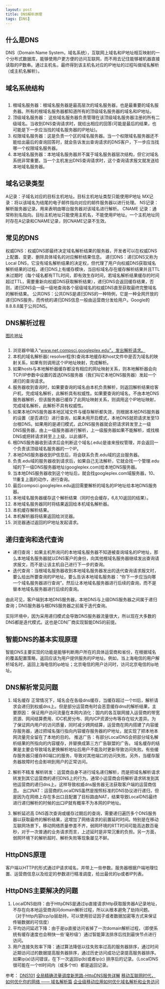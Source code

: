```yaml
---
layout: post
title: DNS解析原理
tags: [DNS]
---
```


## 什么是DNS

DNS（Domain Name System，域名系统），互联网上域名和IP地址相互映射的一个分布式数据库，能够使用户更方便的访问互联网，而不用去记住能够被机器直接读取的IP数串。通过主机名，最终得到该主机名对应的IP地址的过程叫做域名解析（或主机名解析）。

<!-- more -->

## 域名系统结构

<img src="http://mufool.qiniudn.com/dns/structure.jpg" alt="">

1. 根域名服务器：根域名服务器是最高层次的域名服务器，也是最重要的域名服务器。所有的根域名服务器都知道所有的顶级域名服务器的域名和IP地址。
2. 顶级域名服务器： 这些域名服务器负责管理在该顶级域名服务器注册的所有二级域名。当收到DNS查询请求时，就给出相应的回答(可能是最后的结果，也可能是下一步应当找的域名服务器的IP地址)。
3. 权限域名服务器：这是负责一个区的域名服务器。当一个权限域名服务器还不能给出最后的查询回答时，就会告诉发出查询请求的DNS客户，下一步应当找哪一个权限域名服务器。
4. 本地域名服务器：本地域名服务器并不属于域名服务器层次结构，但它对域名系统非常重要。当一个主机发出DNS查询请求时，这个查询请求报文就发送给本地域名服务器。

## 域名记录类型

A记录：子域名对应的目标主机地址。目标主机地址类型只能使用IP地址
MX记录：将以该域名为结尾的电子邮件指向对应的邮件服务器以进行处理。
NS记录：解析服务器记录。用来表明由哪台服务器对该域名进行解析。
CNAME 记录：通常称别名指向。目标主机地址只能使用主机名，不能使用IP地址。一个主机地址同时存在A记录和CNAME记录，则CNAME记录不生效。

## 常见的DNS

权威DNS：权威DNS即最终决定域名解析结果的服务器，开发者可以在权威DNS上配置、变更、删除具体域名的对应解析结果信息。
递归DNS：递归DNS又称为Local DNS，它没有域名解析结果的决定权，但代理了用户向权威DNS获取域名解析结果的过程。递归DNS上有缓存模块，当目标域名存在缓存解析结果并且TTL未过期时（每个域名都有TTL时间，即有效生存时间，若域名解析结果缓存的时间超过TTL，需要重新向权威DNS获取解析结果），递归DNS会返回缓存结果，否则，递归DNS会一级一级地查询各个层级域名的权威DNS直至获取最终完整域名的解析结果。
公共DNS：公共DNS是递归DNS的一种特例，它是一种全网开放的递归DNS服务，而传统的递归DNS信息一般由运营商分发给用户。Google的8.8.8.8属于公共DNS。

## DNS解析过程

[图片地址](http://www.tcpipguide.com/free/t_DNSNameResolutionProcess-2.htm)

<img src="http://mufool.qiniudn.com/dns/dnsresolution.png" alt="">

1. 浏览器中输入“www.net.compsci.googleplex.edu”，发出解析请求。
2. 本机的域名解析器( resolver程序)查询本地缓存和host文件中是否为域名的映射关系，如果有则调用这个IP地址映射，完成解析。
3. 如果hosts与本地解析器缓存都没有相应的网址映射关系，则本地解析器会向TCP/IP参数中设置的首选DNS服务器（我们叫它本地DNS服务器）发起一个递归的查询请求。
4. 服务器收到查询时，如果要查询的域名由本机负责解析，则返回解析结果给客户机，完成域名解析，此解析具有权威性。如果要查询的域名，不由本地DNS服务器解析，但该服务器已缓存了此网址映射关系，则调用这个IP地址映射，完成域名解析，此解析不具有权威性。
5. 如果本地DNS服务器本地区域文件与缓存解析都失效，则根据本地DNS服务器的设置（是否递归）进行查询，如果未用开启模式，本地DNS就把请求发至13台根DNS。如果用的是递归模式，此DNS服务器就会把请求转发至上一级DNS服务器，由上一级服务器进行解析，上一级服务器如果不能解析，或找根DNS或把转请求转至上上级，以此循环。
6. 根DNS服务器收到请求后会判断这个域名(.edu)是谁来授权管理，并会返回一个负责该顶级域名服务器的一个IP。
7. 本地DNS服务器收到IP信息后，将会联系负责.edu域的这台服务器。
8. 负责.edu域的服务器收到请求后，如果自己无法解析，它就会找一个管理.edu域的下一级DNS服务器地址(googleplex.com)给本地DNS服务器。
9. 当本地DNS服务器收到这个地址后，就会找googleplex.com域服务器，10、11重复上面的动作，进行查询。
12. 最后compsci.googleplex.edu返回需要解析的域名的IP地址给本地DNS服务器。
13. 本地域名服务器缓存这个解析结果（同时也会缓存，6,8,10返回的结果）。
14. 本地域名服务器同时将结果返回给本机域名解析器。
15. 本机缓存解析结果。
16. 本机解析器将结果返回给浏览器。
17. 浏览器通过返回的IP地址发起请求。

## 递归查询和迭代查询

* 递归查询：如果主机所询问的本地域名服务器不知道被查询域名的IP地址，那么本地域名服务器就以DNS客户的身份，向其他根域名服务器继续发出查询请求报文，而不是让该主机自己进行下一步的查询。
* 迭代查询：当根域名服务器收到本地域名服务器发出的迭代查询请求报文时，要么给出所要查询的IP地址，要么告诉本地域名服务器：“你下一步应当向哪一个域名服务器进行查询”。然后让本地域名服务器进行后续的查询，而不是替本地域名服务器进行后续的查询。

由此可见，客户端到本地DNS服务器，本地DNS与上级DNS服务器之间属于递归查询；DNS服务器与根DNS服务器之前属于迭代查询。

实际环境中，因为采用递归模式会导致DNS服务器流量很大，所以现在大多数的DNS都是迭代模式。这也是CDN厂商实现智能DNS的前提。

## 智能DNS的基本实现原理

智能DNS主要实现的功能是能够判断用户所在的具体运营商和省份，在根据域名的覆盖配置策略，返回应该为用户提供服务的IP地址。例如，当上海电信的用户解析域名时，返回上海电信的ip地址；北京电信的用户访问时，访问北京电信的ip地址。

## DNS解析常见问题

1. 域名缓存
正常情况下，域名会在各级dns缓存，当缓存超过一个ttl后，解析请求会递归到权威dns上。但是部分运营商有时会恶意缓存dns的解析结果，主要原因：
保证用户访问流量在本网内消化：国内的各互联网接入运营商的带宽资源、网间结算费用、IDC机房分布、网内ICP资源分布等存在较大差异。为了保证网内用户的访问质量，同时减少跨网结算，运营商在网内搭建了内容缓存服务器，通过把域名强行指向内容缓存服务器的IP地址，就实现了把本地本网流量完全留在了本地的目的。
推送广告：有部分LocalDNS会把部分域名解析结果的所指向的内容缓存，并替换成第三方广告联盟的广告。
域名缓存的结果是主要会导致域名更换解析地址后用户不能及时更新导致访问失败。有些缓存服务器只缓存80端口的服务，导致对其他端口的访问失败。另外，当缓存服务器故障时也会影响到用户的正常访问。
 
2. 解析不精准
解析转发：运营商自身不进行域名递归解析，而是把域名解析请求转发到其它运营商的递归DNS上的行为。通常小运营商会将解析请求转发到其他运营商的递归dns上。这样导致权威dns服务器无法获取客户端的运营商信息。
出口NAT：运营商的LocalDNS虽然是按照标准的DNS协议进行递归，但是因为在网络上存在多出口且配置了目标路由NAT，结果导致LocalDNS最终进行递归解析的时候的出口IP就有概率不为本网的IP地址。
 
3. 解析延迟高
DNS首次查询或缓存过期后的查询，需要递归遍历多个DNS服务器以获取最终的解析结果，这增加了网络请求的前置延时时间。特别是在移动互联网场景下，移动网络质量参差不齐，弱网环境的RTT时间可能高达数百毫秒，对于一次普通的业务请求而言，上述延时是非常沉重的负担。另一方面，弱网环境下的解析超时、解析失败等现象屡见不鲜。
 
## HttpDNS原理
 
客户端以HTTP的形式通过IP请求域名，并带上一些参数。服务器根据户端地理位置、运营商信息以及给定的参数进行精准调度，给出最优的ip或者IP列表。
 
## HttpDNS主要解决的问题
 
1. LocalDNS劫持：由于HttpDNS是通过ip直接请求http获取服务器A记录地址，不存在向本地运营商询问domain解析过程，所以从根本避免了劫持问题。 （对于http内容tcp/ip层劫持，可以使用验证因子或者数据加密等方式来保证传输数据的可信度）
2. 平均访问延迟下降：由于是ip直接访问省掉了一次domain解析过程，（即使系统有缓存速度也会稍快一些‘毫秒级’）通过智能算法排序后找到最快节点进行访问。
3. 用户连接失败率下降：通过算法降低以往失败率过高的服务器排序，通过时间近期访问过的数据提高服务器排序，通过历史访问成功记录提高服务器排序。如果ip(a)访问错误，在下一次返回ip(b)或者ip(c) 排序后的记录。（LocalDNS很可能在一个ttl时间内（或多个ttl）都是返回记录。

参考：
[DNS101](https://www.verisign.com/assets/DNS101_zh_CN.pdf)
[全局精确流量调度新思路-HttpDNS服务详解](http://mp.weixin.qq.com/s?__biz=MzA3ODgyNzcwMw==&mid=201837080&idx=1&sn=b2a152b84df1c7dbd294ea66037cf262&scene=2&from=timeline&isappinstalled=0&utm_source=tuicool)
[移动互联网时代，如何优化你的网络 —— 域名解析篇](https://yq.aliyun.com/articles/58967?spm=5176.100244.teamconlist.7.WOFDYX)
[企业级移动应用如何优化域名解析和业务访问](https://yq.aliyun.com/articles/53682)


